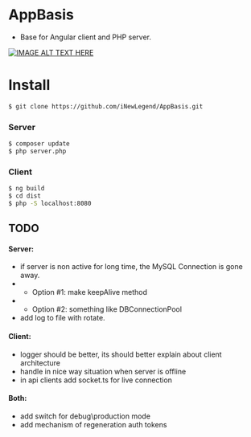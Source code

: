 # AppBasis
  - Base for Angular client and PHP server.

[![IMAGE ALT TEXT HERE](https://img.youtube.com/vi/aMkoqsEBoVc/0.jpg)](https://www.youtube.com/watch?v=aMkoqsEBoVc)

# Install
```sh
$ git clone https://github.com/iNewLegend/AppBasis.git
```
### Server
```sh
$ composer update
$ php server.php
```
### Client
```sh
$ ng build
$ cd dist
$ php -S localhost:8080
```


## TODO
#### Server:
  -  if server is non active for long time, the MySQL Connection is gone away.
  -  -  Option #1: make keepAlive method
  -  -  Option #2: something like DBConnectionPool
  -  add log to file with rotate.
  
#### Client:
  -  logger should be better, its should better explain about client architecture
  -  handle in nice way situation when server is offline
  -  in api clients add socket.ts for live connection

#### Both:
  -  add switch for debug\production mode
  -  add mechanism of regeneration auth tokens 
